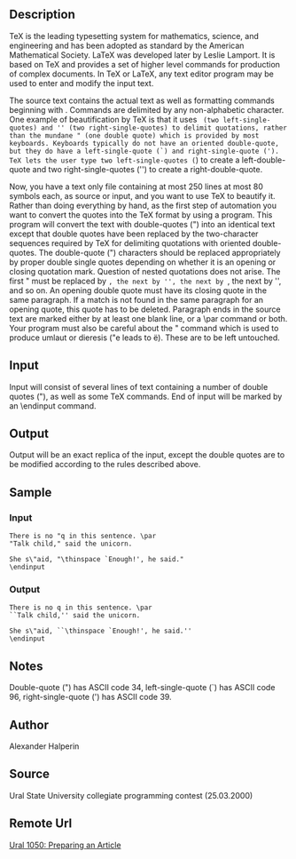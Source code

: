 ## Description
TeX is the leading typesetting system for mathematics, science, and engineering and has been adopted as standard by the American Mathematical Society. LaTeX was developed later by Leslie Lamport. It is based on TeX and provides a set of higher level commands for production of complex documents. In TeX or LaTeX, any text editor program may be used to enter and modify the input text.

The source text contains the actual text as well as formatting commands beginning with \. Commands are delimited by any non-alphabetic character. One example of beautification by TeX is that it uses `` (two left-single-quotes) and '' (two right-single-quotes) to delimit quotations, rather than the mundane " (one double quote) which is provided by most keyboards. Keyboards typically do not have an oriented double-quote, but they do have a left-single-quote (`) and right-single-quote ('). TeX lets the user type two left-single-quotes (``) to create a left-double-quote and two right-single-quotes ('') to create a right-double-quote.

Now, you have a text only file containing at most 250 lines at most 80 symbols each, as source or input, and you want to use TeX to beautify it. Rather than doing everything by hand, as the first step of automation you want to convert the quotes into the TeX format by using a program. This program will convert the text with double-quotes (") into an identical text except that double quotes have been replaced by the two-character sequences required by TeX for delimiting quotations with oriented double-quotes. The double-quote (") characters should be replaced appropriately by proper double single quotes depending on whether it is an opening or closing quotation mark. Question of nested quotations does not arise. The first " must be replaced by ``, the next by '', the next by ``, the next by '', and so on. An opening double quote must have its closing quote in the same paragraph. If a match is not found in the same paragraph for an opening quote, this quote has to be deleted. Paragraph ends in the source text are marked either by at least one blank line, or a \par command or both. Your program must also be careful about the \" command which is used to produce umlaut or dieresis (\"e leads to ë). These are to be left untouched.

## Input
Input will consist of several lines of text containing a number of double quotes ("), as well as some TeX commands. End of input will be marked by an \endinput command.

## Output
Output will be an exact replica of the input, except the double quotes are to be modified according to the rules described above.

## Sample

### Input
    There is no "q in this sentence. \par 
    "Talk child," said the unicorn. 

    She s\"aid, "\thinspace `Enough!', he said." 
    \endinput 

### Output
    There is no q in this sentence. \par 
    ``Talk child,'' said the unicorn. 

    She s\"aid, ``\thinspace `Enough!', he said.'' 
    \endinput 

## Notes
Double-quote (") has ASCII code 34, left-single-quote (`) has ASCII code 96, right-single-quote (') has ASCII code 39.

## Author
Alexander Halperin

## Source
Ural State University collegiate programming contest (25.03.2000)

## Remote Url
[Ural 1050: Preparing an Article](http://acm.timus.ru/problem.aspx?num=1050&space=1)
